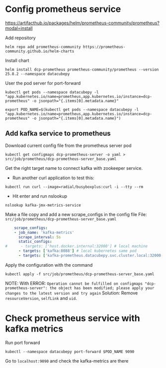 

# Config prometheus service
https://artifacthub.io/packages/helm/prometheus-community/prometheus?modal=install

Add repository
```shell
helm repo add prometheus-community https://prometheus-community.github.io/helm-charts
```

Install chart
```shell
helm install dcp-prometheus prometheus-community/prometheus --version 25.8.2 --namespace datacubepy
```

User the pod server for port-forward
```shell
kubectl get pods --namespace datacubepy -l "app.kubernetes.io/name=prometheus,app.kubernetes.io/instance=dcp-prometheus" -o jsonpath="{.items[0].metadata.name}"
```
```shell
export POD_NAME=$(kubectl get pods --namespace datacubepy -l "app.kubernetes.io/name=prometheus,app.kubernetes.io/instance=dcp-prometheus" -o jsonpath="{.items[0].metadata.name}")
```


## Add kafka service to prometheus

Download current config file from the prometheus server pod
```shell
kubectl get configmaps dcp-prometheus-server -o yaml > src/job/prometheus/dcp-prometheus-server_base.yaml
```

Get the right target name to connect kafka with zookeeper service.
- Run another curl application to test this:
```shell
kubectl run curl --image=radial/busyboxplus:curl -i --tty --rm
```
- Hit enter and run
nslookup <service name>
```shell
nslookup kafka-jmx-metrics-service
```

Make a file copy and add a new scrape_configs in the config file
File: `src/job/prometheus/dcp-prometheus-server_base.yaml`
```yaml
    scrape_configs:
    - job_name: 'kafka-metrics'
      scrape_interval: 5s
      static_configs:
#      - targets: ['host.docker.internal:32000'] # local machine
      - targets: ['kafka:8088'] # local kubernetes same pod
      - targets: ['kafka-prometheus.datacubepy.svc.cluster.local:32000'] # GKE
```

Apply the configuration with the command
```shell
kubectl apply -f src/job/prometheus/dcp-prometheus-server_base.yaml
```
NOTE:
With ERROR: `Operation cannot be fulfilled on configmaps "dcp-prometheus-server": the object has been modified; please apply your changes to the latest version and try again`
Solution: Remove `resourceVersion`, `selfLink` and `uid`.


# Check prometheus service with kafka metrics

Run port forward
```shell
kubectl --namespace datacubepy port-forward $POD_NAME 9090
```

Go to `localhost:9090` and check the kafka-metrics are there
